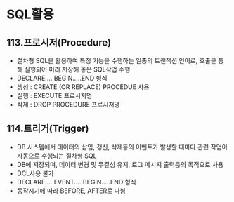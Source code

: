# SQL활용

## 113.프로시저(Procedure)
- 절차형 SQL을 활용하여 특정 기능을 수행하는 일종의 트랜잭션 언어로, 호출을 통해 실행되어 미리 저장해 놓은 SQL작업 수행
- DECLARE.....BEGIN.....END 형식
- 생성 : CREATE (OR REPLACE) PROCEDUE 사용
- 실행 : EXECUTE 프로시저명
- 삭제 : DROP PROCEDURE 프로시저명


## 114.트리거(Trigger)
- DB 시스템에서 데이터의 삽입, 갱신, 삭제등의 이벤트가 발생할 때마다 관련 작업이 자동으로 수행되는 절차형 SQL
- DB에 저장되며, 데이터 변경 및 무결성 유지, 로그 메시지 출력등의 목적으로 사용
- DCL사용 불가
- DECLARE.....EVENT.....BEGIN.....END 형식
- 동작시기에 따라 BEFORE, AFTER로 나뉨